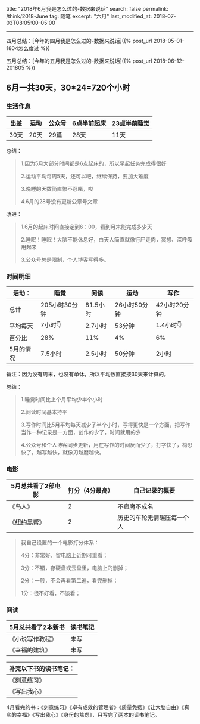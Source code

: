 title:  "2018年6月我是怎么过的-数据来说话"
search: false
permalink: /think/2018-June
tag: 随笔
excerpt: "六月"
last_modified_at: 2018-07-03T08:05:00-05:00

---



四月总结：[今年的四月我是怎么过的-数据来说话]({% post_url 2018-05-01-1804怎么度过 %})

五月总结：[今年的五月我是怎么过的-数据来说话]({% post_url 2018-06-12-201805 %})



## 6月一共30天，30*24=720个小时

### 生活作息

| 出差 | 运动 | 公众号 | 6点半前起床 | 23点半前睡觉 |
| ---- | ---- | ------ | ----------- | ------------ |
| 30天 | 20天 | 29篇   | 28天        | 11天         |

总结：

> 1.因为5月大部分时间都是6点起床的，所以早起任务完成得很好
>
> 2.运动平均每周5天，还可以吧，继续保持，要加大难度
>
> 3.晚睡的天数简直惨不忍睹，哎
>
> 4.6月的28号没有更新公章号文章

改进：

> 1.6月的起床时间直接定到6：00，看到月末能完成多少天
>
> 2.睡眠！睡眠！大脑不能休息好，白天人简直就像行尸走肉，冥想、深呼吸用起来
>
> 3.公众号总是限制，个人博客写得多。

### 时间明细

| 活动：    | 睡觉          | 阅读     | 运动         | 写作         |
| --------- | ------------- | -------- | ------------ | ------------ |
| 总计      | 205小时30分钟 | 81.5小时 | 26小时50分钟 | 42小时20分钟 |
| 平均每天  | 7小时👇        | 2.7小时  | 53分钟       | 1.4小时👇     |
| 百分比    | 28%           | 11%      | 4%           | 6%           |
| 5月的情况 | 7.5小时       | 2.5小时  | 50分钟       | 2小时        |

备注：因为没有周末，也没有单休，所以平均数直接按30天来计算的。

总结：

> 1.睡觉时间比上个月平均少半个小时
>
> 2.阅读时间基本持平
>
> 3.写作时间比5月平均每天减少了半个小时，写得更快是一个方面，把写作当作一种记录是一方面，创作的少了，时间就用的少
>
> 4.公众号和个人博客同步更新，用在写作的时间反而少了，打字快了，构思快了，越写越快，就像刀越磨越快。



### 电影

| 5月总共看了2部电影 | 打分（4分最高） | 自己记录的概要             |
| ------------------ | --------------- | -------------------------- |
| 《鸟人》           | 2               | 不疯魔不成名               |
| 《纽约黑帮》       | 2               | 历史的车轮无情碾压每一个人 |

> 我自己设置的一个电影打分体系：
>
> 4分：非常好，留电脑上近期可重看；
>
> 3分：不错，存硬盘或云盘里，电脑上的删掉；
>
> 2分：一般，不会再看第二遍，看完删掉；
>
> 1分：很不好看，不该看；



### 阅读

| 5月总共看了2本新书 | 读书笔记 |
| ------------------ | -------- |
| 《小说写作教程》   | 未写     |
| 《幸福的建筑》     | 未写     |

| 补完以下书的读书笔记： |
| ---------------------- |
| 《刻意练习》           |
| 《写出我心》           |

4月看完的书：《刻意练习》《卓有成效的管理者》《质量免费》《让大脑自由》《真实的幸福》《写出我心》《身份的焦虑》，只写完了两本的读书笔记。





